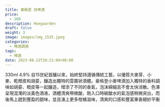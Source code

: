 ```yaml
---
title: 豪格登 白啤酒
price:
  - 160
description: Hoegaarden
draft: false
weight: 3
image: images/img_1535.jpeg
categories:
  - 啤酒調酒
tags:
  - 啤酒
date: 2023-08-22T20:21:09+08:00
---
```

330ml 4.9% 自15世紀首釀以來，始終堅持遵循傳統工藝，以優質大麥芽、小麥、乾橙皮和胡荽，釀造出獨特的雲霧狀酒體。豪格登小麥啤酒加入獨特的香料調味如胡荽、橙皮等一起釀造，增添了不同的香氣，泡沫綿細且不會太快消散。色澤呈現混濁的淡黃色酒液，酒體清爽帶微酸，剛入口時碳酸水的氣泡感稍微突出，而後馬上趕到豐盈的甜味，並且湧上更多柑橘滋味，清爽的口感和豐富果香絕妙平衡